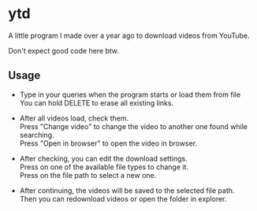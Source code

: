 # ytd
A little program I made over a year ago to download videos from YouTube.

Don't expect good code here btw.

## Usage
- Type in your queries when the program starts or load them from file<br>
You can hold DELETE to erase all existing links.

- After all videos load, check them.<br>
Press "Change video" to change the video to another one found while searching. <br>
Press "Open in browser" to open the video in browser.

- After checking, you can edit the download settings.<br>
Press on one of the available file types to change it.<br>
Press on the file path to select a new one.

- After continuing, the videos will be saved to the selected file path.<br>
Then you can redownload videos or open the folder in explorer.